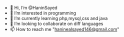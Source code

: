 - 👋 Hi, I’m @HaninSayed
- 👀 I’m interested in programming
- 🌱 I’m currently learning php,mysql,css and java
- 💞️ I’m looking to collaborate on diff languages
- 📫 How to reach me "haninealsayed146@gmail.com"

<!---
HaninSayed/HaninSayed is a ✨ special ✨ repository because its `README.md` (this file) appears on your GitHub profile.
You can click the Preview link to take a look at your changes.
--->
